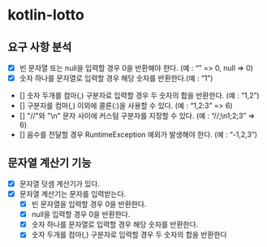 # kotlin-lotto

## 요구 사항 분석
- [x] 빈 문자열 또는 null을 입력할 경우 0을 반환해야 한다. (예 : “” => 0, null => 0)
- [x] 숫자 하나를 문자열로 입력할 경우 해당 숫자를 반환한다.(예 : “1”)
- [] 숫자 두개를 컴마(,) 구분자로 입력할 경우 두 숫자의 합을 반환한다. (예 : “1,2”)
- [] 구분자를 컴마(,) 이외에 콜론(:)을 사용할 수 있다. (예 : “1,2:3” => 6)
- [] "//"와 "\n" 문자 사이에 커스텀 구분자를 지정할 수 있다. (예 : “//;\n1;2;3” => 6)
- [] 음수를 전달할 경우 RuntimeException 예외가 발생해야 한다. (예 : “-1,2,3”)

## 문자열 계산기 기능

- [x] 문자열 덧셈 계산기가 있다.
- [x] 문자열 계산기는 문자를 입력받는다.
  - [x] 빈 문자열을 입력할 경우 0을 반환한다.
  - [x] null을 입력할 경우 0을 반환한다.
  - [x] 숫자 하나를 문자열로 입력할 경우 해당 숫자를 반환한다.
  - [x] 숫자 두개를 컴마(,) 구분자로 입력할 경우 두 숫자의 합을 반환한다
